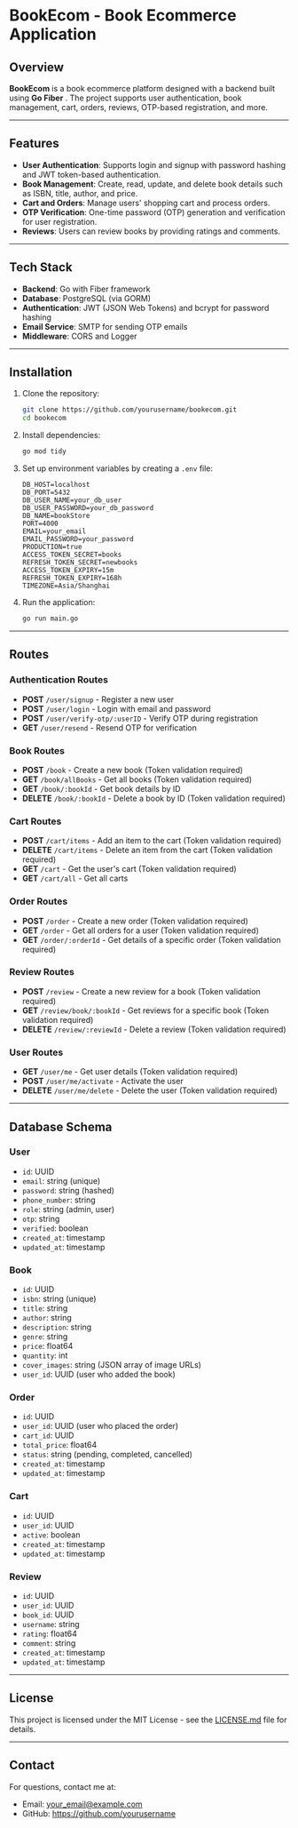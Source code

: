 # BookEcom - Book Ecommerce Application

## Overview

**BookEcom** is a book ecommerce platform designed with a backend built using **Go Fiber** . The project supports user authentication, book management, cart, orders, reviews, OTP-based registration, and more.

---

## Features

- **User Authentication**: Supports login and signup with password hashing and JWT token-based authentication.
- **Book Management**: Create, read, update, and delete book details such as ISBN, title, author, and price.
- **Cart and Orders**: Manage users' shopping cart and process orders.
- **OTP Verification**: One-time password (OTP) generation and verification for user registration.
- **Reviews**: Users can review books by providing ratings and comments.

---

## Tech Stack

- **Backend**: Go with Fiber framework
- **Database**: PostgreSQL (via GORM)
- **Authentication**: JWT (JSON Web Tokens) and bcrypt for password hashing
- **Email Service**: SMTP for sending OTP emails
- **Middleware**: CORS and Logger

---

## Installation

1. Clone the repository:

    ```bash
    git clone https://github.com/yourusername/bookecom.git
    cd bookecom
    ```

2. Install dependencies:

    ```bash
    go mod tidy
    ```

3. Set up environment variables by creating a `.env` file:

    ```plaintext
    DB_HOST=localhost
    DB_PORT=5432
    DB_USER_NAME=your_db_user
    DB_USER_PASSWORD=your_db_password
    DB_NAME=bookStore
    PORT=4000
    EMAIL=your_email
    EMAIL_PASSWORD=your_password
    PRODUCTION=true
    ACCESS_TOKEN_SECRET=books
    REFRESH_TOKEN_SECRET=newbooks
    ACCESS_TOKEN_EXPIRY=15m
    REFRESH_TOKEN_EXPIRY=168h
    TIMEZONE=Asia/Shanghai
    ```

4. Run the application:

    ```bash
    go run main.go
    ```

---

## Routes

### Authentication Routes

- **POST** `/user/signup` - Register a new user
- **POST** `/user/login` - Login with email and password
- **POST** `/user/verify-otp/:userID` - Verify OTP during registration
- **GET** `/user/resend` - Resend OTP for verification

### Book Routes

- **POST** `/book` - Create a new book (Token validation required)
- **GET** `/book/allBooks` - Get all books (Token validation required)
- **GET** `/book/:bookId` - Get book details by ID
- **DELETE** `/book/:bookId` - Delete a book by ID (Token validation required)

### Cart Routes

- **POST** `/cart/items` - Add an item to the cart (Token validation required)
- **DELETE** `/cart/items` - Delete an item from the cart (Token validation required)
- **GET** `/cart` - Get the user's cart (Token validation required)
- **GET** `/cart/all` - Get all carts

### Order Routes

- **POST** `/order` - Create a new order (Token validation required)
- **GET** `/order` - Get all orders for a user (Token validation required)
- **GET** `/order/:orderId` - Get details of a specific order (Token validation required)

### Review Routes

- **POST** `/review` - Create a new review for a book (Token validation required)
- **GET** `/review/book/:bookId` - Get reviews for a specific book (Token validation required)
- **DELETE** `/review/:reviewId` - Delete a review (Token validation required)

### User Routes

- **GET** `/user/me` - Get user details (Token validation required)
- **POST** `/user/me/activate` - Activate the user
- **DELETE** `/user/me/delete` - Delete the user (Token validation required)

---

## Database Schema

### User

- `id`: UUID
- `email`: string (unique)
- `password`: string (hashed)
- `phone_number`: string
- `role`: string (admin, user)
- `otp`: string
- `verified`: boolean
- `created_at`: timestamp
- `updated_at`: timestamp

### Book

- `id`: UUID
- `isbn`: string (unique)
- `title`: string
- `author`: string
- `description`: string
- `genre`: string
- `price`: float64
- `quantity`: int
- `cover_images`: string (JSON array of image URLs)
- `user_id`: UUID (user who added the book)

### Order

- `id`: UUID
- `user_id`: UUID (user who placed the order)
- `cart_id`: UUID
- `total_price`: float64
- `status`: string (pending, completed, cancelled)
- `created_at`: timestamp
- `updated_at`: timestamp

### Cart

- `id`: UUID
- `user_id`: UUID
- `active`: boolean
- `created_at`: timestamp
- `updated_at`: timestamp

### Review

- `id`: UUID
- `user_id`: UUID
- `book_id`: UUID
- `username`: string
- `rating`: float64
- `comment`: string
- `created_at`: timestamp
- `updated_at`: timestamp

---

## License

This project is licensed under the MIT License - see the [LICENSE.md](LICENSE.md) file for details.

---

## Contact

For questions, contact me at:

- Email: your_email@example.com
- GitHub: https://github.com/yourusername
